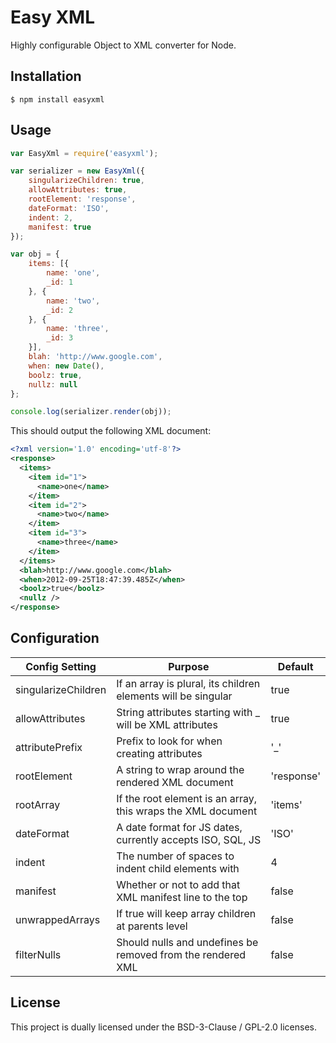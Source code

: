# Easy XML

Highly configurable Object to XML converter for Node.

## Installation

```console
$ npm install easyxml
```

## Usage

```javascript
var EasyXml = require('easyxml');

var serializer = new EasyXml({
    singularizeChildren: true,
    allowAttributes: true,
    rootElement: 'response',
    dateFormat: 'ISO',
    indent: 2,
    manifest: true
});

var obj = {
    items: [{
        name: 'one',
        _id: 1
    }, {
        name: 'two',
        _id: 2
    }, {
        name: 'three',
        _id: 3
    }],
    blah: 'http://www.google.com',
    when: new Date(),
    boolz: true,
    nullz: null
};

console.log(serializer.render(obj));
```

This should output the following XML document:

```xml
<?xml version='1.0' encoding='utf-8'?>
<response>
  <items>
    <item id="1">
      <name>one</name>
    </item>
    <item id="2">
      <name>two</name>
    </item>
    <item id="3">
      <name>three</name>
    </item>
  </items>
  <blah>http://www.google.com</blah>
  <when>2012-09-25T18:47:39.485Z</when>
  <boolz>true</boolz>
  <nullz />
</response>
```

## Configuration

| Config Setting            | Purpose                                                       | Default   |
|---------------------------|---------------------------------------------------------------|-----------|
| singularizeChildren       | If an array is plural, its children elements will be singular | true      |
| allowAttributes           | String attributes starting with _ will be XML attributes      | true      |
| attributePrefix           | Prefix to look for when creating attributes                   | '\_'      |
| rootElement               | A string to wrap around the rendered XML document             | 'response'|
| rootArray                 | If the root element is an array, this wraps the XML document  | 'items'   |
| dateFormat                | A date format for JS dates, currently accepts ISO, SQL, JS    | 'ISO'     |
| indent                    | The number of spaces to indent child elements with            | 4         |
| manifest                  | Whether or not to add that XML manifest line to the top       | false     |
| unwrappedArrays           | If true will keep array children at parents level             | false     |
| filterNulls               | Should nulls and undefines be removed from the rendered XML   | false     |

## License

This project is dually licensed under the BSD-3-Clause / GPL-2.0 licenses.

